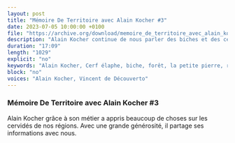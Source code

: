 ```yaml
---
layout: post
title: "Mémoire De Territoire avec Alain Kocher #3"
date: 2023-07-05 10:00:00 +0100
file: "https://archive.org/download/memoire_de_territoire_avec_alain_kocher_3/memoire_de_territoire_avec_alain_kocher_3.mp3"
description: "Alain Kocher continue de nous parler des biches et des cerfs qui peuplent nos forêts"
duration: "17:09" 
length: "1029"
explicit: "no" 
keywords: "Alain Kocher, Cerf élaphe, biche, forêt, la petite pierre, réserve de biosphère"
block: "no" 
voices: "Alain Kocher, Vincent de Découverto"
---
```

### Mémoire De Territoire avec Alain Kocher #3

Alain Kocher grâce à son métier a appris beaucoup de choses sur les cervidés de nos régions. Avec une grande générosité, il partage ses informations avec nous.
                    